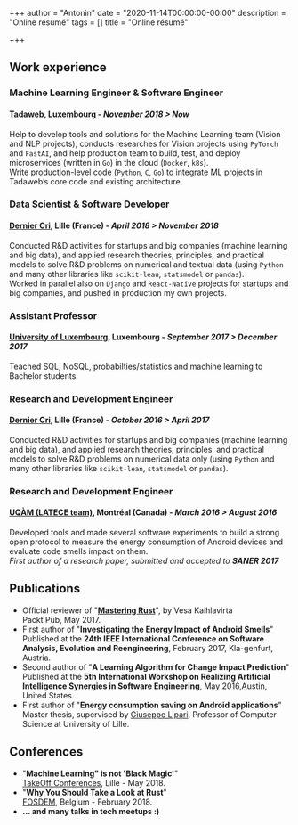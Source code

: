 +++
author = "Antonin"
date = "2020-11-14T00:00:00-00:00"
description = "Online résumé"
tags = []
title = "Online résumé"

+++

## **Work experience**

### Machine Learning Engineer & Software Engineer  
#### **[Tadaweb](https://tadaweb.com/)**, Luxembourg - _November 2018 > Now_  
Help to develop tools and solutions for the Machine Learning team (Vision and NLP projects), conducts researches
for Vision projects using `PyTorch` and `FastAI`, and help production team to build, test, and deploy 
microservices (written in `Go`) in the cloud (`Docker`, `k8s`).  
Write production-level code (`Python`, `C`, `Go`) to integrate ML projects in Tadaweb’s core code and existing architecture.

### Data Scientist & Software Developer  
#### **[Dernier Cri](https://derniercri.io)**, Lille (France) - _April 2018 > November 2018_
Conducted R&D activities for startups and big companies (machine learning and big data), and applied research theories,
 principles, and practical models to solve R&D problems on numerical and textual data (using `Python` and many other 
 libraries like `scikit-lean`, `statsmodel` or `pandas`).  
Worked in parallel also on `Django` and `React-Native` projects for startups and big companies, and pushed in 
production my own projects.

### Assistant Professor
#### **[University of Luxembourg](https://wwwen.uni.lu/)**, Luxembourg - _September 2017 > December 2017_
Teached SQL, NoSQL, probabilties/statistics and machine learning to Bachelor students.

### Research and Development Engineer  
#### **[Dernier Cri](https://derniercri.io)**, Lille (France) - _October 2016 > April 2017_
Conducted R&D activities for startups and big companies (machine learning and big data), and applied research theories,
 principles, and practical models to solve R&D problems on numerical data only (using `Python` and many other 
 libraries like `scikit-lean`, `statsmodel` or `pandas`).

### Research and Development Engineer  
#### **[UQÀM (LATECE team)](https://latece.uqam.ca/)**, Montréal (Canada) - _March 2016 > August 2016_
Developed tools and made several software experiments to build a strong open protocol to measure 
the energy consumption of Android devices and evaluate code smells impact on them.  
_First author of a research paper, submitted and accepted to **SANER 2017**_

## **Publications**

* Official reviewer of "**[Mastering Rust](https://www.packtpub.com/product/mastering-rust/9781785885303)**", by Vesa Kaihlavirta  
    Packt Pub, May 2017.
* First author of "**Investigating the Energy Impact of Android Smells**"  
    Published at the **24th IEEE International Conference on Software Analysis, Evolution and Reengineering**, February 2017, Kla-genfurt, Austria.
* Second author of "**A Learning Algorithm for Change Impact Prediction**"  
    Published at the **5th International Workshop on Realizing Artificial Intelligence Synergies in Software Engineering**, May 2016,Austin, United States.
* First author of "**Energy consumption saving on Android applications**"  
    Master thesis, supervised by [Giuseppe Lipari](https://pro.univ-lille.fr/giuseppe-lipari/), Professor of Computer Science at University of Lille.

## **Conferences**

* "**Machine Learning" is not 'Black Magic'**"  
    [TakeOff Conferences](https://www.takeoffconf.io/), Lille - May 2018.
* "**Why You Should Take a Look at Rust**"  
    [FOSDEM](https://archive.fosdem.org/2018/), Belgium - February 2018.
* **... and many talks in tech meetups :)**
